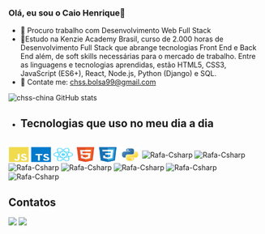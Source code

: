 ### Olá, eu sou o Caio Henrique👋

- 🔭 Procuro trabalho com Desenvolvimento Web Full Stack
- 🌱Estudo na Kenzie Academy Brasil, curso de 2.000 horas de Desenvolvimento Full Stack que abrange tecnologias Front End e Back End além, de soft skills necessárias para o     mercado de trabalho. Entre as linguagens e tecnologias aprendidas, estão HTML5, CSS3, JavaScript (ES6+), React, Node.js, Python (Django) e SQL.
- 💬 Contate me: chss.bolsa99@gmail.com

![chss-china GitHub stats](https://github-readme-stats.vercel.app/api?username=chss-china&show_icons=true&theme=radical)

- ## Tecnologias que uso no meu dia a dia
<div style="display: inline_block"><br>
  <img align="center" alt="Rafa-Js" height="30" width="40" src="https://raw.githubusercontent.com/devicons/devicon/master/icons/javascript/javascript-plain.svg">
  <img align="center" alt="Rafa-Ts" height="30" width="40" src="https://raw.githubusercontent.com/devicons/devicon/master/icons/typescript/typescript-plain.svg">
  <img align="center" alt="Rafa-React" height="30" width="40" src="https://raw.githubusercontent.com/devicons/devicon/master/icons/react/react-original.svg">
  <img align="center" alt="Rafa-HTML" height="30" width="40" src="https://raw.githubusercontent.com/devicons/devicon/master/icons/html5/html5-original.svg">
  <img align="center" alt="Rafa-CSS" height="30" width="40" src="https://raw.githubusercontent.com/devicons/devicon/master/icons/css3/css3-original.svg">
  <img align="center" alt="Rafa-Python" height="30" width="40" src="https://raw.githubusercontent.com/devicons/devicon/master/icons/python/python-original.svg">
  <img align="center" alt="Rafa-Csharp" height="30" width="40" src="https://cdn.icon-icons.com/icons2/2699/PNG/512/postgresql_src_logo_icon_170834.png">
  <img align="center" alt="Rafa-Csharp" height="30" width="40" src="https://th.bing.com/th/id/R.5f62d4062c1643cb584ce439eb85329e?rik=bWqF3q40fVqKkQ&riu=http%3a%2f%2ftecnoschool.com.ar%2fimg%2fblog%2f15.jpg&ehk=BxmODSxAJqgg0EMG5Cob7Bo0MGZ%2f%2f%2bodi6mgVoHLDp4%3d&risl=&pid=ImgRaw&r=0">
  <img align="center" alt="Rafa-Csharp" height="30" width="40" src="https://img.stackshare.io/service/7419/20165699.png">
  <img align="center" alt="Rafa-Csharp" height="30" width="40" src="https://www.timesitepro.com/assets/menu-icon/api-menu-icon@2x.png">
  <img align="center" alt="Rafa-Csharp" height="30" width="40" src="https://www.vhv.rs/dpng/d/208-2081416_django-development-png-transparent-django-logo-png-download.png">
  <img align="center" alt="Rafa-Csharp" height="30" width="40" src="https://media.zeemly.com/zeemly/product/expressjs.png">
  <img align="center" alt="Rafa-Csharp" height="30" width="40" src="https://static.platzi.com/media/user_upload/22-Styled%20Components-953e1945-906c-4764-81a0-25436f5603ca.jpg">
</div>
 
 ## Contatos
<div> 
  <a href = "mailto:chss.bolsa99@gmail.com"><img src="https://img.shields.io/badge/-Gmail-%23333?style=for-the-badge&logo=gmail&logoColor=white" target="_blank"></a>
  <a href="https://www.linkedin.com/in/caiosantanaa/" target="_blank"><img src="https://img.shields.io/badge/-LinkedIn-%230077B5?style=for-the-badge&logo=linkedin&logoColor=white" target="_blank"></a> 
</div>



